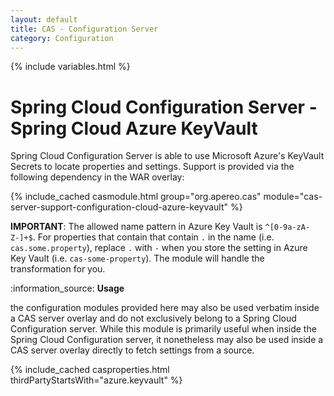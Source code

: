 ```yaml
---
layout: default
title: CAS - Configuration Server
category: Configuration
---
```


{% include variables.html %}

# Spring Cloud Configuration Server - Spring Cloud Azure KeyVault

Spring Cloud Configuration Server is able to use Microsoft Azure's KeyVault Secrets to locate
properties and settings. Support is provided via the following dependency in the WAR overlay:

{% include_cached casmodule.html group="org.apereo.cas" module="cas-server-support-configuration-cloud-azure-keyvault" %}

**IMPORTANT**: The allowed  name pattern in Azure Key Vault is `^[0-9a-zA-Z-]+$`. For properties that contain
that contain `.` in the name (i.e. `cas.some.property`),  replace `.` with `-` when
you store the setting in Azure Key Vault (i.e. `cas-some-property`).
The module will handle the transformation for you.

<div class="alert alert-info mt-3">:information_source: <strong>Usage</strong><p>the configuration modules provided here may also be used verbatim inside a CAS server overlay and do not exclusively belong to a Spring Cloud Configuration server. While this module is primarily useful when inside the Spring Cloud Configuration server, it nonetheless may also be used inside a CAS server overlay directly to fetch settings from a source.</p></div>

{% include_cached casproperties.html thirdPartyStartsWith="azure.keyvault" %}
